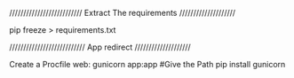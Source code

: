 
//////////////////////////   Extract The requirements ////////////////////

pip freeze > requirements.txt

///////////////////////////     App redirect        ////////////////////

Create a Procfile
web: gunicorn app:app     #Give the Path
pip install gunicorn
